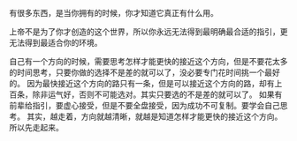 有很多东西，是当你拥有的时候，你才知道它真正有什么用。

上帝不是为了你才创造的这个世界，所以你永远无法得到最明确最合适的指引，更无法得到最适合你的环境。

自己有一个方向的时候，需要思考怎样才能更快的接近这个方向，但是不要花太多的时间思考，只要你做的选择不是差的就可以了，没必要专门花时间挑一个最好的。
因为最快接近这个方向的路只有一条，但是可以接近这个方向的路，却有上百条，除非运气好，否则不可能选对。其实只要选的不是差的就可以了。
如果有前辈给指引，要虚心接受，但是不要全盘接受，因为成功不可复制。要学会自己思考。
其实，越走着，方向就越清晰，就越是知道怎样才能更快的接近这个方向。所以先走起来。